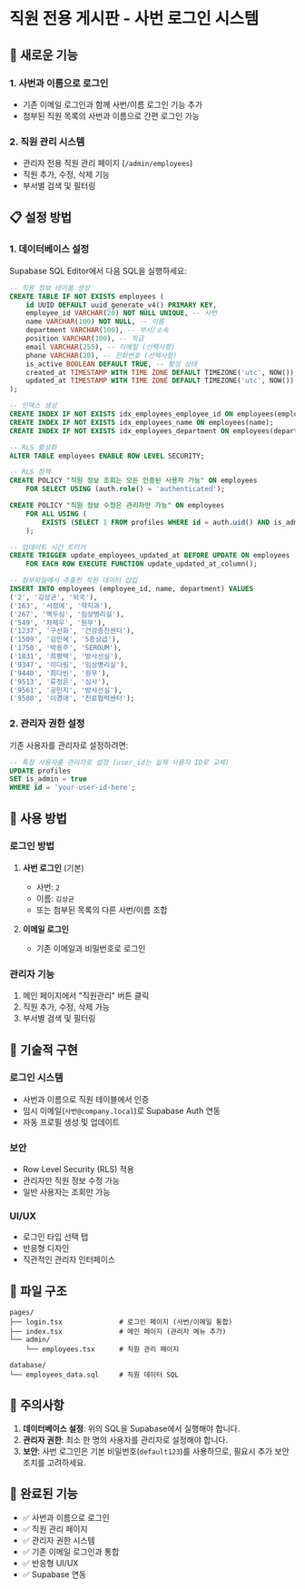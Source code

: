 # 직원 전용 게시판 - 사번 로그인 시스템

## 🚀 새로운 기능

### 1. 사번과 이름으로 로그인
- 기존 이메일 로그인과 함께 사번/이름 로그인 기능 추가
- 첨부된 직원 목록의 사번과 이름으로 간편 로그인 가능

### 2. 직원 관리 시스템
- 관리자 전용 직원 관리 페이지 (`/admin/employees`)
- 직원 추가, 수정, 삭제 기능
- 부서별 검색 및 필터링

## 📋 설정 방법

### 1. 데이터베이스 설정

Supabase SQL Editor에서 다음 SQL을 실행하세요:

```sql
-- 직원 정보 테이블 생성
CREATE TABLE IF NOT EXISTS employees (
    id UUID DEFAULT uuid_generate_v4() PRIMARY KEY,
    employee_id VARCHAR(20) NOT NULL UNIQUE, -- 사번
    name VARCHAR(100) NOT NULL, -- 이름
    department VARCHAR(100), -- 부서/소속
    position VARCHAR(100), -- 직급
    email VARCHAR(255), -- 이메일 (선택사항)
    phone VARCHAR(20), -- 전화번호 (선택사항)
    is_active BOOLEAN DEFAULT TRUE, -- 활성 상태
    created_at TIMESTAMP WITH TIME ZONE DEFAULT TIMEZONE('utc', NOW()),
    updated_at TIMESTAMP WITH TIME ZONE DEFAULT TIMEZONE('utc', NOW())
);

-- 인덱스 생성
CREATE INDEX IF NOT EXISTS idx_employees_employee_id ON employees(employee_id);
CREATE INDEX IF NOT EXISTS idx_employees_name ON employees(name);
CREATE INDEX IF NOT EXISTS idx_employees_department ON employees(department);

-- RLS 활성화
ALTER TABLE employees ENABLE ROW LEVEL SECURITY;

-- RLS 정책
CREATE POLICY "직원 정보 조회는 모든 인증된 사용자 가능" ON employees
    FOR SELECT USING (auth.role() = 'authenticated');

CREATE POLICY "직원 정보 수정은 관리자만 가능" ON employees
    FOR ALL USING (
        EXISTS (SELECT 1 FROM profiles WHERE id = auth.uid() AND is_admin = TRUE)
    );

-- 업데이트 시간 트리거
CREATE TRIGGER update_employees_updated_at BEFORE UPDATE ON employees
    FOR EACH ROW EXECUTE FUNCTION update_updated_at_column();

-- 첨부파일에서 추출한 직원 데이터 삽입
INSERT INTO employees (employee_id, name, department) VALUES
('2', '김상균', '외국'),
('163', '서정에', '약지과'),
('267', '백두심', '임상병리실'),
('549', '차제우', '원무'),
('1237', '구선화', '건강증진센터'),
('1509', '김민혜', '5층상급'),
('1750', '박용주', 'SEROUM'),
('1831', '최평택', '방사선실'),
('9347', '이다림', '임상병리실'),
('9440', '최다빈', '원무'),
('9513', '류정은', '심사'),
('9561', '공민지', '방사선실'),
('9580', '이경애', '진료협력센터');
```

### 2. 관리자 권한 설정

기존 사용자를 관리자로 설정하려면:

```sql
-- 특정 사용자를 관리자로 설정 (user_id는 실제 사용자 ID로 교체)
UPDATE profiles 
SET is_admin = true 
WHERE id = 'your-user-id-here';
```

## 🎯 사용 방법

### 로그인 방법

1. **사번 로그인** (기본)
   - 사번: `2`
   - 이름: `김상균`
   - 또는 첨부된 목록의 다른 사번/이름 조합

2. **이메일 로그인**
   - 기존 이메일과 비밀번호로 로그인

### 관리자 기능

1. 메인 페이지에서 "직원관리" 버튼 클릭
2. 직원 추가, 수정, 삭제 가능
3. 부서별 검색 및 필터링

## 🔧 기술적 구현

### 로그인 시스템
- 사번과 이름으로 직원 테이블에서 인증
- 임시 이메일(`사번@company.local`)로 Supabase Auth 연동
- 자동 프로필 생성 및 업데이트

### 보안
- Row Level Security (RLS) 적용
- 관리자만 직원 정보 수정 가능
- 일반 사용자는 조회만 가능

### UI/UX
- 로그인 타입 선택 탭
- 반응형 디자인
- 직관적인 관리자 인터페이스

## 📁 파일 구조

```
pages/
├── login.tsx              # 로그인 페이지 (사번/이메일 통합)
├── index.tsx              # 메인 페이지 (관리자 메뉴 추가)
└── admin/
    └── employees.tsx      # 직원 관리 페이지

database/
└── employees_data.sql     # 직원 데이터 SQL
```

## 🚨 주의사항

1. **데이터베이스 설정**: 위의 SQL을 Supabase에서 실행해야 합니다.
2. **관리자 권한**: 최소 한 명의 사용자를 관리자로 설정해야 합니다.
3. **보안**: 사번 로그인은 기본 비밀번호(`default123`)를 사용하므로, 필요시 추가 보안 조치를 고려하세요.

## 🎉 완료된 기능

- ✅ 사번과 이름으로 로그인
- ✅ 직원 관리 페이지
- ✅ 관리자 권한 시스템
- ✅ 기존 이메일 로그인과 통합
- ✅ 반응형 UI/UX
- ✅ Supabase 연동



